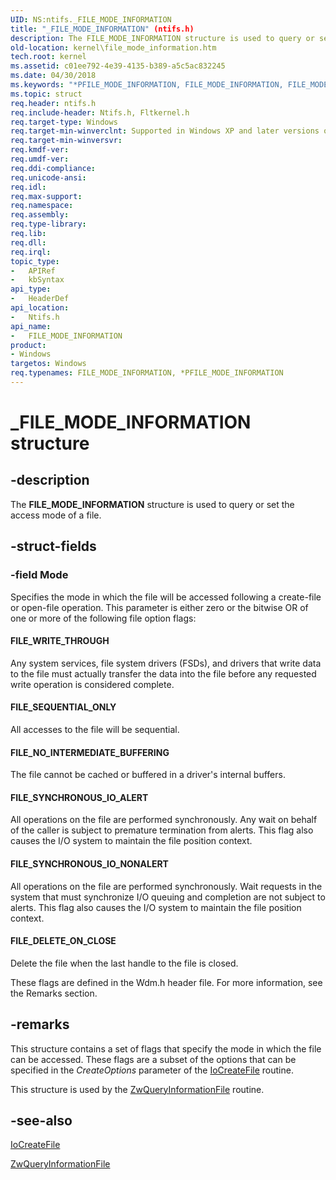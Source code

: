 ```yaml
---
UID: NS:ntifs._FILE_MODE_INFORMATION
title: "_FILE_MODE_INFORMATION" (ntifs.h)
description: The FILE_MODE_INFORMATION structure is used to query or set the access mode of a file.
old-location: kernel\file_mode_information.htm
tech.root: kernel
ms.assetid: c01ee792-4e39-4135-b389-a5c5ac832245
ms.date: 04/30/2018
ms.keywords: "*PFILE_MODE_INFORMATION, FILE_MODE_INFORMATION, FILE_MODE_INFORMATION structure [Kernel-Mode Driver Architecture], PFILE_MODE_INFORMATION, PFILE_MODE_INFORMATION structure pointer [Kernel-Mode Driver Architecture], _FILE_MODE_INFORMATION, kernel.file_mode_information, kstruct_b_ab9ae7a9-242c-4f0e-a44f-8c5883b0c3ce.xml, ntifs/FILE_MODE_INFORMATION, ntifs/PFILE_MODE_INFORMATION"
ms.topic: struct
req.header: ntifs.h
req.include-header: Ntifs.h, Fltkernel.h
req.target-type: Windows
req.target-min-winverclnt: Supported in Windows XP and later versions of Windows.
req.target-min-winversvr: 
req.kmdf-ver: 
req.umdf-ver: 
req.ddi-compliance: 
req.unicode-ansi: 
req.idl: 
req.max-support: 
req.namespace: 
req.assembly: 
req.type-library: 
req.lib: 
req.dll: 
req.irql: 
topic_type:
-	APIRef
-	kbSyntax
api_type:
-	HeaderDef
api_location:
-	Ntifs.h
api_name:
-	FILE_MODE_INFORMATION
product:
- Windows
targetos: Windows
req.typenames: FILE_MODE_INFORMATION, *PFILE_MODE_INFORMATION
---
```


# _FILE_MODE_INFORMATION structure


## -description


The <b>FILE_MODE_INFORMATION</b> structure is used to query or set the access mode of a file.


## -struct-fields




### -field Mode

Specifies the mode in which the file will be accessed following a create-file or open-file operation. This parameter is either zero or the bitwise OR of one or more of the following file option flags:





#### FILE_WRITE_THROUGH

Any system services, file system drivers (FSDs), and drivers that write data to the file must actually transfer the data into the file before any requested write operation is considered complete.



#### FILE_SEQUENTIAL_ONLY

All accesses to the file will be sequential.



#### FILE_NO_INTERMEDIATE_BUFFERING

The file cannot be cached or buffered in a driver's internal buffers.



#### FILE_SYNCHRONOUS_IO_ALERT

All operations on the file are performed synchronously. Any wait on behalf of the caller is subject to premature termination from alerts. This flag also causes the I/O system to maintain the file position context.



#### FILE_SYNCHRONOUS_IO_NONALERT

All operations on the file are performed synchronously. Wait requests in the system that must synchronize I/O queuing and completion are not subject to alerts. This flag also causes the I/O system to maintain the file position context.



#### FILE_DELETE_ON_CLOSE

Delete the file when the last handle to the file is closed.

These flags are defined in the Wdm.h header file. For more information, see the Remarks section.


## -remarks



This structure contains a set of flags that specify the mode in which the file can be accessed. These flags are a subset of the options that can be specified in the <i>CreateOptions</i> parameter of the <a href="https://msdn.microsoft.com/library/windows/hardware/ff548418">IoCreateFile</a> routine.

This structure is used by the <a href="https://msdn.microsoft.com/library/windows/hardware/ff567052">ZwQueryInformationFile</a> routine.




## -see-also




<a href="https://msdn.microsoft.com/library/windows/hardware/ff548418">IoCreateFile</a>



<a href="https://msdn.microsoft.com/library/windows/hardware/ff567052">ZwQueryInformationFile</a>
 

 


